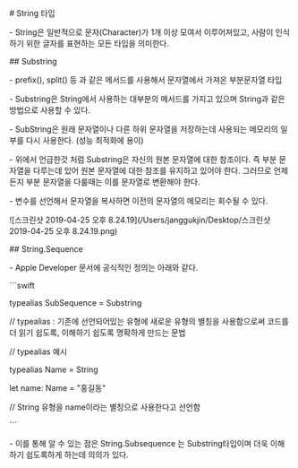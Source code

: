 \# String 타입



\- String은 일반적으로 문자(Character)가 1개 이상 모여서 이루어져있고, 사람이 인식하기 위한 글자를 표현하는 모든 타입을 의미한다.



\## Substring



\- prefix(), split() 등 과 같은 메서드를 사용해서 문자열에서 가져온 부분문자열 타입



\- Substring은 String에서 사용하는 대부분의 메서드를 가지고 있으며 String과 같은 방법으로 사용할 수 있다.



\- SubString은 원래 문자열이나 다른 하위 문자열을 저장하는데 사용되는 메모리의 일부를 다시 사용한다. (성능 최적화에 용이)



\- 위에서 언급한것 처럼 Substring은 자신의 원본 문자열에 대한 참조이다. 즉 부분 문자열을 다루는데 있어 원본 문자열에 대한 참조를 유지하고 있어야 한다. 그러므로 언제든지 부분 문자열을 다룰때는 이를 문자열로 변환해야 한다. 



\- 변수를 선언해서 문자열을 복사하면 이전의 문자열의 메모리는 회수될 수 있다.



   ![스크린샷 2019-04-25 오후 8.24.19](/Users/janggukjin/Desktop/스크린샷 2019-04-25 오후 8.24.19.png)



\## String.Sequence



\- Apple Developer 문서에 공식적인 정의는 아래와 같다.



\```swift

typealias SubSequence = Substring

// typealias : 기존에 선언되어있는 유형에 새로운 유형의 별칭을 사용함으로써 코드를 더 읽기 쉽도록, 이해하기 쉽도록 명확하게 만드는 문법



// typealias 예시

typealias Name = String

let name: Name = "홍길동"

// String 유형을 name이라는 별칭으로 사용한다고 선언함

\```



\- 이를 통해 알 수 있는 점은 String.Subsequence 는 Substring타입이며 더욱 이해하기 쉽도록하게 하는데 의의가 있다.
